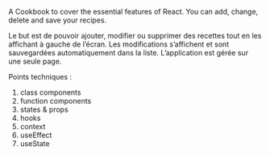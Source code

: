 A Cookbook to cover the essential features of React.
You can add, change, delete and save your recipes.

Le but est de pouvoir ajouter, modifier ou supprimer des recettes tout en les affichant à gauche de l’écran. Les modifications s’affichent et sont sauvegardées automatiquement dans la liste. L’application est gérée sur une seule page.

Points techniques :

1. class components
2. function components
3. states & props
4. hooks
5. context
6. useEffect
7. useState
